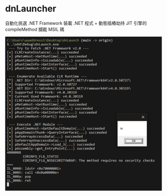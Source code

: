 # dnLauncher

自動化挑選 .NET Framework 裝載 .NET 程式 + 動態插樁劫持 JIT 引擎的 compileMethod 攔截 MSIL 碼

![](demo.png)
